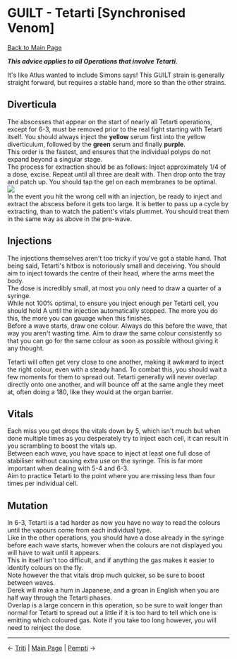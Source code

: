 
# GUILT - Tetarti [Synchronised Venom]

[Back to Main Page](../../index/eng/index.md)

***This advice applies to all Operations that involve Tetarti.*** <br>

It's like Atlus wanted to include Simons says! This GUILT strain is generally straight forward, but requires a stable hand, more so than the other strains. <br>

## Diverticula

The abscesses that appear on the start of nearly all Tetarti operations, except for 6-3, must be removed prior to the real fight starting with Tetarti itself. You should always inject the **yellow** serum first into the yellow diverticulum, followed by the **green** serum and finally **purple**.
 <br>
 This order is the fastest, and ensures that the individual polyps do not expand beyond a singular stage. <br>
 The process for extraction should be as follows: Inject approximately 1/4 of a dose, excise. Repeat until all three are dealt with. Then drop onto the tray and patch up. You should tap the gel on each membranes to be optimal. <br>
 ![](../img/tetarti_diverticula.gif) <br>
In the event you hit the wrong cell with an injection, be ready to inject and extract the abscess before it gets too large. It is better to pass up a cycle by extracting, than to watch the patient's vitals plummet. You should treat them in the same way as above in the pre-wave. <br>
 
## Injections

The injections themselves aren't too tricky if you've got a stable hand. That being said, Tetarti's hitbox is notoriously small and deceiving. You should aim to inject towards the centre of their head, where the arms meet the body. <br>
The dose is incredibly small, at most you only need to draw a quarter of a syringe. <br>
While not 100% optimal, to ensure you inject enough per Tetarti cell, you should hold A until the injection automatically stopped. The more you do this, the more you can gauage when this finishes. <br>
Before a wave starts, draw one colour. Always do this before the wave, that way you aren't wasting time. Aim to draw the same colour consistently so that you can go for the same colour as soon as possible without giving it any thought. <br>

Tetarti will often get very close to one another, making it awkward to inject the right colour, even with a steady hand. To combat this, you should wait a few moments for them to spread out. Tetarti generally will never overlap directly onto one another, and will bounce off at the same angle they meet at, often doing a 180, like they would at the organ barrier. <br>

## Vitals

Each miss you get drops the vitals down by 5, which isn't much but when done multiple times as you desperately try to inject each cell, it can result in you scrambling to boost the vitals up. <br>
Between each wave, you have space to inject at least one full dose of stabiliser without causing extra use on the syringe. This is far more important when dealing with 5-4 and 6-3. <br>
Aim to practice Tetarti to the point where you are missing less than four times per individual cell. <br>

## Mutation

In 6-3, Tetarti is a tad harder as now you have no way to read the colours until the vapours come from each individual type. <br>
Like in the other operations, you should have a dose already in the syringe before each wave starts, however when the colours are not displayed you will have to wait until it appears. <br>
This in itself isn't too difficult, and if anything the gas makes it easier to identify colours on the fly. <br>
Note however the that vitals drop much quicker, so be sure to boost between waves. <br>
Derek will make a hum in Japanese, and a groan in English when you are half way through the Tetarti phases. <br>
Overlap is a large concern in this operation, so be sure to wait longer than normal for Tetarti to spread out a little if it is too hard to tell which one is emitting which coloured gas. Note if you take too long however, you will need to reinject the dose. <br>

---

← [Triti](triti.md) | [Main Page](../../index/eng/index.md) | [Pempti](pempti.md) →